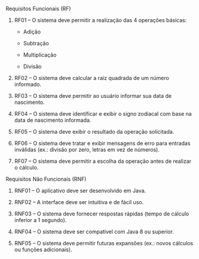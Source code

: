 
Requisitos Funcionais (RF)

1. RF01 – O sistema deve permitir a realização das 4 operações básicas:

    - Adição

    - Subtração

    - Multiplicação

    - Divisão



2. RF02 – O sistema deve calcular a raiz quadrada de um número informado.


3. RF03 – O sistema deve permitir ao usuário informar sua data de nascimento.


4. RF04 – O sistema deve identificar e exibir o signo zodiacal com base na data de nascimento informada.


5. RF05 – O sistema deve exibir o resultado da operação solicitada.


6. RF06 – O sistema deve tratar e exibir mensagens de erro para entradas inválidas (ex.: divisão por zero, letras em vez de números).


7. RF07 – O sistema deve permitir a escolha da operação antes de realizar o cálculo.



Requisitos Não Funcionais (RNF)

1. RNF01 – O aplicativo deve ser desenvolvido em Java.


2. RNF02 – A interface deve ser intuitiva e de fácil uso.


3. RNF03 – O sistema deve fornecer respostas rápidas (tempo de cálculo inferior a 1 segundo).


4. RNF04 – O sistema deve ser compatível com Java 8 ou superior.


5. RNF05 – O sistema deve permitir futuras expansões (ex.: novos cálculos ou funções adicionais).

